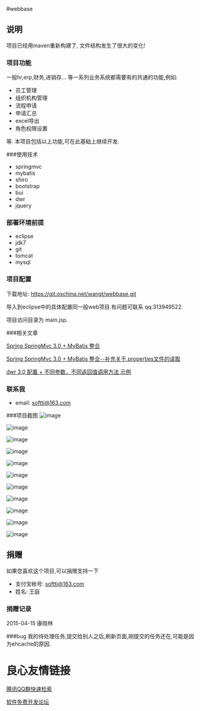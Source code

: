 #webbase



## 说明 
项目已经用maven重新构建了,
文件结构发生了很大的变化!
### 项目功能

一般hr,erp,财务,进销存... 等一系列业务系统都需要有的共通的功能,例如:
* 员工管理
* 组织机构管理
* 流程申请
* 申请汇总
* excel导出
* 角色权限设置

等. 
本项目包括以上功能,可在此基础上继续开发.

###使用技术
* springmvc
* mybatis
* shiro
* bootstrap
* bui
* dwr
* jquery

### 部署环境前提
* eclipse
* jdk7
* git
* tomcat
* mysql

### 项目配置

下载地址: https://git.oschina.net/wangt/webbase.git

导入到eclipse中的具体配置同一般web项目.有问题可联系 qq:313949522.

项目访问目录为 main.jsp.

###相关文章

[Spring SpringMvc 3.0 + MyBatis 整合 ](http://blog.csdn.net/mamba10/article/details/17592981)


[Spring SpringMvc 3.0 + MyBatis 整合--补充关于.properties文件的读取 ](http://blog.csdn.net/mamba10/article/details/45055917)

[dwr 3.0 配置 + 不同参数，不同返回值调用方法 示例 ](http://blog.csdn.net/mamba10/article/details/41847619)






### 联系我
* email: softti@163.com

###项目截图
![image](http://img.blog.csdn.net/20150416171149366?watermark/2/text/aHR0cDovL2Jsb2cuY3Nkbi5uZXQvbWFtYmExMA==/font/5a6L5L2T/fontsize/400/fill/I0JBQkFCMA==/dissolve/70/gravity/Center)

![image](http://img.blog.csdn.net/20150416171348771?watermark/2/text/aHR0cDovL2Jsb2cuY3Nkbi5uZXQvbWFtYmExMA==/font/5a6L5L2T/fontsize/400/fill/I0JBQkFCMA==/dissolve/70/gravity/Center)

![image](http://img.blog.csdn.net/20150416171401314?watermark/2/text/aHR0cDovL2Jsb2cuY3Nkbi5uZXQvbWFtYmExMA==/font/5a6L5L2T/fontsize/400/fill/I0JBQkFCMA==/dissolve/70/gravity/Center)

![image](http://img.blog.csdn.net/20150416171413965?watermark/2/text/aHR0cDovL2Jsb2cuY3Nkbi5uZXQvbWFtYmExMA==/font/5a6L5L2T/fontsize/400/fill/I0JBQkFCMA==/dissolve/70/gravity/Center)

![image](http://img.blog.csdn.net/20150416171424495?watermark/2/text/aHR0cDovL2Jsb2cuY3Nkbi5uZXQvbWFtYmExMA==/font/5a6L5L2T/fontsize/400/fill/I0JBQkFCMA==/dissolve/70/gravity/Center)

![image](http://img.blog.csdn.net/20150416171434510?watermark/2/text/aHR0cDovL2Jsb2cuY3Nkbi5uZXQvbWFtYmExMA==/font/5a6L5L2T/fontsize/400/fill/I0JBQkFCMA==/dissolve/70/gravity/Center)

![image](http://img.blog.csdn.net/20150416171443106?watermark/2/text/aHR0cDovL2Jsb2cuY3Nkbi5uZXQvbWFtYmExMA==/font/5a6L5L2T/fontsize/400/fill/I0JBQkFCMA==/dissolve/70/gravity/Center)

![image](http://img.blog.csdn.net/20150416171312436?watermark/2/text/aHR0cDovL2Jsb2cuY3Nkbi5uZXQvbWFtYmExMA==/font/5a6L5L2T/fontsize/400/fill/I0JBQkFCMA==/dissolve/70/gravity/Center)

![image](http://img.blog.csdn.net/20150416171501873?watermark/2/text/aHR0cDovL2Jsb2cuY3Nkbi5uZXQvbWFtYmExMA==/font/5a6L5L2T/fontsize/400/fill/I0JBQkFCMA==/dissolve/70/gravity/Center)

![image](http://img.blog.csdn.net/20150416171513978?watermark/2/text/aHR0cDovL2Jsb2cuY3Nkbi5uZXQvbWFtYmExMA==/font/5a6L5L2T/fontsize/400/fill/I0JBQkFCMA==/dissolve/70/gravity/Center)

![image](http://img.blog.csdn.net/20150416171523775?watermark/2/text/aHR0cDovL2Jsb2cuY3Nkbi5uZXQvbWFtYmExMA==/font/5a6L5L2T/fontsize/400/fill/I0JBQkFCMA==/dissolve/70/gravity/Center)




## 捐赠
如果您喜欢这个项目,可以捐赠支持一下
* 支付宝帐号: softti@163.com 
* 姓名: 王庭

### 捐赠记录
2015-04-15 康晓林


###bug
我的待处理任务,提交给别人之后,刷新页面,刚提交的任务还在,可能是因为ehcache的原因.


 # 良心友情链接

[腾讯QQ群快速检索](http://u.720life.cn/s/8cf73f7c)

[软件免费开发论坛](http://u.720life.cn/s/bbb01dc0)